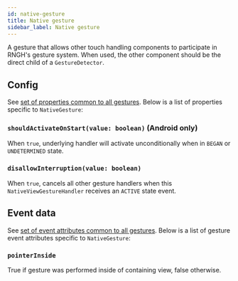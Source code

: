 ```yaml
---
id: native-gesture
title: Native gesture
sidebar_label: Native gesture
---
```


A gesture that allows other touch handling components to participate in RNGH's gesture system. When used, the other component should be the direct child of a `GestureDetector`.

## Config

See [set of properties common to all gestures](./common-gesture.md#config). Below is a list of properties specific to `NativeGesture`:

### `shouldActivateOnStart(value: boolean)` (**Android only**)

When `true`, underlying handler will activate unconditionally when in `BEGAN` or `UNDETERMINED` state.

### `disallowInterruption(value: boolean)`

When `true`, cancels all other gesture handlers when this `NativeViewGestureHandler` receives an `ACTIVE` state event.

## Event data

See [set of event attributes common to all gestures](./common-gesture.md#event-data). Below is a list of gesture event attributes specific to `NativeGesture`:

### `pointerInside`

True if gesture was performed inside of containing view, false otherwise.
